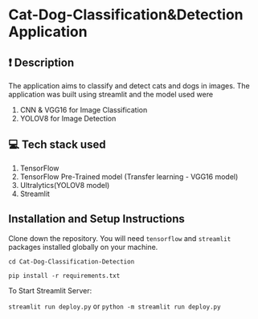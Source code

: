 # Cat-Dog-Classification&Detection Application

## ❗ Description

The application aims to classify and detect cats and dogs in images. The application was built using streamlit and the model used were
1. CNN & VGG16 for Image Classification
2. YOLOV8 for Image Detection


## 💻 Tech stack used

1. TensorFlow
2. TensorFlow Pre-Trained model (Transfer learning - VGG16 model)
3. Ultralytics(YOLOV8 model)
4. Streamlit


## Installation and Setup Instructions

Clone down the repository. You will need `tensorflow` and `streamlit` packages installed globally on your machine.  

`cd Cat-Dog-Classification-Detection`

`pip install -r requirements.txt`

To Start Streamlit Server:

`streamlit run deploy.py` or `python -m streamlit run deploy.py`

